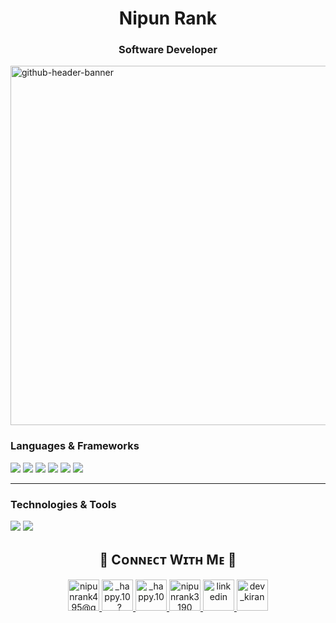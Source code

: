 <!--Banner-->
<!-- ![Nipun3190 Banner Image](./banner.png) -->
<h1 align="center">Nipun Rank</h1>
<h3 align="center">Software Developer</h3>
<!--Night Owl image-->
<!-- <div>
  <img align="right" width="40%" src="https://owlbertsio-resized.s3.amazonaws.com/Popper.psd.full.png">
</div> -->

<!--Header Name-->
<!-- # <img src="https://emojis.slackmojis.com/emojis/images/1531849430/4246/blob-sunglasses.gif?1531849430" width="30"/> ɪ'ᴍ NIPUN RANK! <br /> -->
<img width="2125" height="575" alt="github-header-banner" src="https://github.com/user-attachments/assets/378b2a34-82a7-4bd0-943f-07c8bfbc16f8" />

<!-- Language -->

### Languages & Frameworks

<img src="https://img.shields.io/badge/-C-000000?style=for-the-badge&logo=c" />
<img src="https://img.shields.io/badge/-C++-000000?style=for-the-badge&logo=cplusplus" />
<img src="https://img.shields.io/badge/-C%23-000000?style=for-the-badge&logo=c-sharp" />
<img src="https://img.shields.io/badge/-JavaScript-000000?style=for-the-badge&logo=javascript" />
<img src="https://img.shields.io/badge/-ASP.NET%20Core%20MVC-000000?style=for-the-badge&logo=dot-net" />
<img src="https://img.shields.io/badge/-SQL-000000?style=for-the-badge&logo=mysql" />

---

### Technologies & Tools

<img src="https://img.shields.io/badge/-BigQuery-000000?style=for-the-badge&logo=google-cloud" />
<img src="https://img.shields.io/badge/-Looker%20Studio-000000?style=for-the-badge&logo=google-cloud" />

<!--Contact Section--> 

<h2 align="center">🤝 Cᴏɴɴᴇᴄᴛ Wɪᴛʜ Mᴇ 🤝 </h2>
<div align="center">
  
<a href="mailto:nipunrank495@gmail.com" target="_blank">
<img src="./gmail.png" width=50 height=50 alt="nipunrank495@gmail.com" style="margin-bottom: 5px;" />
</a>

<a href="https://www.threads.net/@_happy.10_?hl=en" target="_blank">
<img src="./threads.jpg" width=50 height=50 alt="_happy.10_?hl=en" style="margin-bottom: 5px;" />
</a>

<a href="[https://www.instagram.com/_happy.10_/]" target="_blank">
<img src="./instagram.png" width=50 height=50 alt="_happy.10_" style="margin-bottom: 5px;" />
</a>

<a href="https://github.com/nipunrank3190" target="_blank">
<img src="./github.png" width=50 height=50 alt="nipunrank3190" style="margin-bottom: 5px;" />
</a>

<a href="https://www.linkedin.com/in/nipun-rank-9a189a262/" target="_blank">
<img src="./linkedin.png" width=50 height=50 alt="linkedin" style="margin-bottom: 5px;" />
</a>

<a href="https://dev.to/dev_kiran" target="_blank">
<img src="./dev_to.png" width=50 height=50 alt="dev_kiran" style="margin-bottom: 5px;" />
</a>
</div>
<br/>
